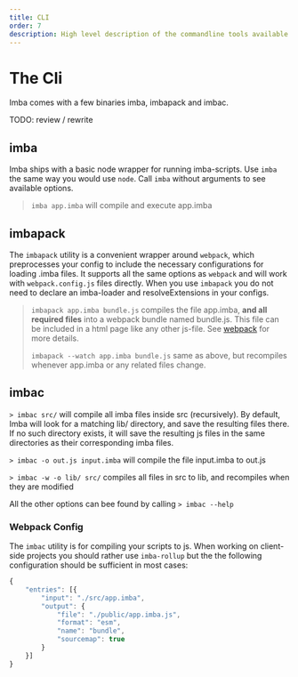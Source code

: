 ```yaml
---
title: CLI
order: 7
description: High level description of the commandline tools available.
---
```


# The Cli

Imba comes with a few binaries imba, imbapack and imbac.

TODO: review / rewrite

## imba

Imba ships with a basic node wrapper for running imba-scripts. Use `imba` the same way you would use `node`. Call `imba` without arguments to see available options.

> `imba app.imba` will compile and execute app.imba

## imbapack

The `imbapack` utility is a convenient wrapper around `webpack`, which preprocesses your config to include the necessary configurations for loading .imba files. It supports all the same options as `webpack` and will work with `webpack.config.js` files directly. When you use `imbapack` you do not need to declare an imba-loader and resolveExtensions in your configs.

> `imbapack app.imba bundle.js` compiles the file app.imba, **and all required files** into a webpack bundle named bundle.js. This file can be included in a html page like any other js-file. See [webpack](https://webpack.github.io) for more details.
>
> `imbapack --watch app.imba bundle.js` same as above, but recompiles whenever app.imba or any related files change.

## imbac

`> imbac src/` will compile all imba files inside src \(recursively\). By default, Imba will look for a matching lib/ directory, and save the resulting files there. If no such directory exists, it will save the resulting js files in the same directories as their corresponding imba files.

`> imbac -o out.js input.imba` will compile the file input.imba to out.js

`> imbac -w -o lib/ src/` compiles all files in src to lib, and recompiles when they are modified

All the other options can bee found by calling `> imbac --help`

### Webpack Config

The `imbac` utility is for compiling your scripts to js. When working on client-side projects you should rather use `imba-rollup` but the the following configuration should be sufficient in most cases:

```javascript
{
    "entries": [{
        "input": "./src/app.imba",
        "output": {
            "file": "./public/app.imba.js",
            "format": "esm",
            "name": "bundle",
            "sourcemap": true
        }
    }]
}
```

